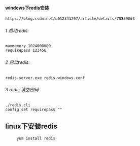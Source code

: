 #### windows下redis安装
    https://blog.csdn.net/u012343297/article/details/78839063
    
###### 1 启动redis:
    maxmemory 1024000000
    requirepass 123456
    
###### 2 启动redis:
    
    redis-server.exe redis.windows.conf
    
    
    
###### 3 redis 清空密码
    ./redis.cli 
    config set requirepass "" 
    
    
    
    
    
## linux下安装redis
         yum install redis
         
